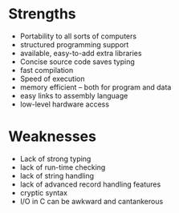 # Strengths
- Portability to all sorts of computers  
- structured programming support  
- available, easy-to-add extra libraries  
- Concise source code saves typing  
- fast compilation  
- Speed of execution  
- memory efficient – both for program and data  
- easy links to assembly language  
- low-level hardware access
# Weaknesses
- Lack of strong typing  
- lack of run-time checking  
- lack of string handling  
- lack of advanced record handling features  
- cryptic syntax  
- I/O in C can be awkward and cantankerous